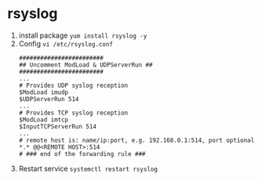# rsyslog
1. install package `yum install rsyslog -y`
2. Config `vi /etc/rsyslog.conf`
   ```
   ########################
   ## Uncomment ModLoad & UDPServerRun ##
   ########################
   ...
   # Provides UDP syslog reception
   $ModLoad imudp
   $UDPServerRun 514
   ...
   # Provides TCP syslog reception
   $ModLoad imtcp
   $InputTCPServerRun 514
   ...
   # remote host is: name/ip:port, e.g. 192.168.0.1:514, port optional
   *.* @@<REMOTE HOST>:514
   # ### end of the forwarding rule ###
   ```
3. Restart service `systemctl restart rsyslog`